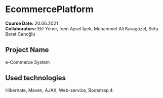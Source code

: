 # EcommercePlatform
**Course Date:** 20.06.2021  
**Collaborators:** Elif  Yener, İrem Aysel İpek, Muhammet Ali Karagüzel, Sefa Berat Canoğlu

## Project Name
e-Commerce System

## Used technologies
Hibernate, 
Maven,
AJAX,
Web-service, 
Bootstrap 4.
